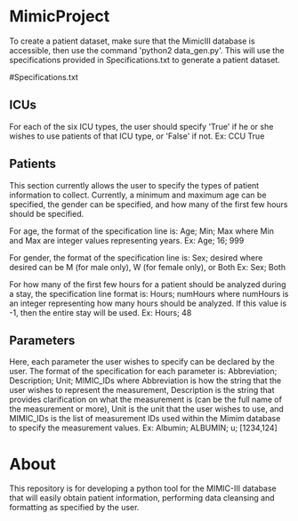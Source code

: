 # MimicProject
To create a patient dataset, make sure that the MimicIII database is accessible, then use the command 'python2 data_gen.py'.  This will use the specifications provided in Specifications.txt to generate a patient dataset.

#Specifications.txt

## ICUs
For each of the six ICU types, the user should specify 'True' if he or she wishes to use patients of that ICU type, or 'False' if not.
Ex: CCU True

## Patients
This section currently allows the user to specify the types of patient information to collect.  Currently, a minimum and maximum age can
be specified, the gender can be specified, and how many of the first few hours should be specified.

For age, the format of the specification line is: 
Age; Min; Max
where Min and Max are integer values representing years.
Ex: Age; 16; 999

For gender, the format of the specification line is:
Sex; desired
where desired can be M (for male only), W (for female only), or Both
Ex: Sex; Both

For how many of the first few hours for a patient should be analyzed during a stay, the specification line format is:
Hours; numHours
where numHours is an integer representing how many hours should be analyzed.  If this value is -1, then the entire stay will be used.
Ex: Hours; 48

## Parameters
Here, each parameter the user wishes to specify can be declared by the user.  The format of the specification for each parameter is:
Abbreviation; Description; Unit; MIMIC_IDs
where Abbreviation is how the string that the user wishes to represent the measurement, Description is the string that provides clarification
on what the measurement is (can be the full name of the measurement or more), Unit is the unit that the user wishes to use, and MIMIC_IDs is the
list of measurement IDs used within the Mimim database to specify the measurement values.
Ex: Albumin; ALBUMIN; u; [1234,124]

# About
This repository is for developing a python tool for the MIMIC-III database that will easily obtain patient information, performing data cleansing and formatting as specified by the user.

